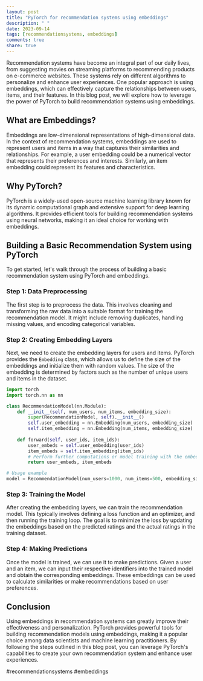 ```yaml
---
layout: post
title: "PyTorch for recommendation systems using embeddings"
description: " "
date: 2023-09-14
tags: [recommendationsystems, embeddings]
comments: true
share: true
---
```


Recommendation systems have become an integral part of our daily lives, from suggesting movies on streaming platforms to recommending products on e-commerce websites. These systems rely on different algorithms to personalize and enhance user experiences. One popular approach is using embeddings, which can effectively capture the relationships between users, items, and their features. In this blog post, we will explore how to leverage the power of PyTorch to build recommendation systems using embeddings.

## What are Embeddings?

Embeddings are low-dimensional representations of high-dimensional data. In the context of recommendation systems, embeddings are used to represent users and items in a way that captures their similarities and relationships. For example, a user embedding could be a numerical vector that represents their preferences and interests. Similarly, an item embedding could represent its features and characteristics.

## Why PyTorch?

PyTorch is a widely-used open-source machine learning library known for its dynamic computational graph and extensive support for deep learning algorithms. It provides efficient tools for building recommendation systems using neural networks, making it an ideal choice for working with embeddings.

## Building a Basic Recommendation System using PyTorch

To get started, let's walk through the process of building a basic recommendation system using PyTorch and embeddings. 

### Step 1: Data Preprocessing

The first step is to preprocess the data. This involves cleaning and transforming the raw data into a suitable format for training the recommendation model. It might include removing duplicates, handling missing values, and encoding categorical variables.

### Step 2: Creating Embedding Layers

Next, we need to create the embedding layers for users and items. PyTorch provides the `Embedding` class, which allows us to define the size of the embeddings and initialize them with random values. The size of the embedding is determined by factors such as the number of unique users and items in the dataset.

```python
import torch
import torch.nn as nn

class RecommendationModel(nn.Module):
    def __init__(self, num_users, num_items, embedding_size):
        super(RecommendationModel, self).__init__()
        self.user_embedding = nn.Embedding(num_users, embedding_size)
        self.item_embedding = nn.Embedding(num_items, embedding_size)
        
    def forward(self, user_ids, item_ids):
        user_embeds = self.user_embedding(user_ids)
        item_embeds = self.item_embedding(item_ids)
        # Perform further computations or model training with the embeddings
        return user_embeds, item_embeds

# Usage example
model = RecommendationModel(num_users=1000, num_items=500, embedding_size=32)
```

### Step 3: Training the Model

After creating the embedding layers, we can train the recommendation model. This typically involves defining a loss function and an optimizer, and then running the training loop. The goal is to minimize the loss by updating the embeddings based on the predicted ratings and the actual ratings in the training dataset.

### Step 4: Making Predictions

Once the model is trained, we can use it to make predictions. Given a user and an item, we can input their respective identifiers into the trained model and obtain the corresponding embeddings. These embeddings can be used to calculate similarities or make recommendations based on user preferences.

## Conclusion

Using embeddings in recommendation systems can greatly improve their effectiveness and personalization. PyTorch provides powerful tools for building recommendation models using embeddings, making it a popular choice among data scientists and machine learning practitioners. By following the steps outlined in this blog post, you can leverage PyTorch's capabilities to create your own recommendation system and enhance user experiences.

#recommendationsystems #embeddings